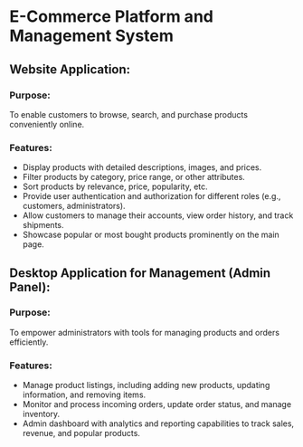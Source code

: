 # E-Commerce Platform and Management System


## Website Application:

### Purpose:
To enable customers to browse, search, and purchase products conveniently online.

### Features:
- Display products with detailed descriptions, images, and prices.
- Filter products by category, price range, or other attributes.
- Sort products by relevance, price, popularity, etc.
- Provide user authentication and authorization for different roles (e.g., customers, administrators).
- Allow customers to manage their accounts, view order history, and track shipments.
- Showcase popular or most bought products prominently on the main page.


## Desktop Application for Management (Admin Panel):

### Purpose:
To empower administrators with tools for managing products and orders efficiently.

### Features:
- Manage product listings, including adding new products, updating information, and removing items.
- Monitor and process incoming orders, update order status, and manage inventory.
- Admin dashboard with analytics and reporting capabilities to track sales, revenue, and popular products.
